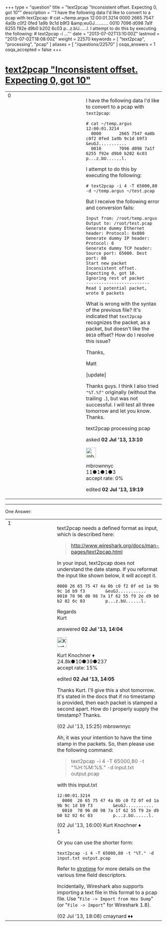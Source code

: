 +++
type = "question"
title = "text2pcap &quot;Inconsistent offset. Expecting 0, got 10&quot;"
description = '''I have the following data I&#x27;d like to convert to a pcap with text2pcap: # cat ~/temp.argus 12:00:01.3214  0000 2665 7547 4a0b c0f2 0fed 1a9b 9c1d b9f3 &amp;amp;euGJ...........  0010 7096 d098 7a1f 6255 f92e d9b0 b202 6c03 p...z.bU......l.  I attempt to do this by executing the following: # text2pcap -i ...'''
date = "2013-07-02T13:10:00Z"
lastmod = "2013-07-02T18:08:00Z"
weight = 22570
keywords = [ "text2pcap", "processing", "pcap" ]
aliases = [ "/questions/22570" ]
osqa_answers = 1
osqa_accepted = false
+++

<div class="headNormal">

# [text2pcap "Inconsistent offset. Expecting 0, got 10"](/questions/22570/text2pcap-inconsistent-offset-expecting-0-got-10)

</div>

<div id="main-body">

<div id="askform">

<table id="question-table" style="width:100%;"><colgroup><col style="width: 50%" /><col style="width: 50%" /></colgroup><tbody><tr class="odd"><td style="width: 30px; vertical-align: top"><div class="vote-buttons"><span id="post-22570-upvote" class="ajax-command post-vote up" rel="nofollow" title="I like this post (click again to cancel)"> </span><div id="post-22570-score" class="post-score" title="current number of votes">0</div><span id="post-22570-downvote" class="ajax-command post-vote down" rel="nofollow" title="I dont like this post (click again to cancel)"> </span> <span id="favorite-mark" class="ajax-command favorite-mark" rel="nofollow" title="mark/unmark this question as favorite (click again to cancel)"> </span><div id="favorite-count" class="favorite-count"></div></div></td><td><div id="item-right"><div class="question-body"><p>I have the following data I'd like to convert to a pcap with <code>text2pcap</code>:</p><pre><code># cat ~/temp.argus
12:00:01.3214
  0000       2665 7547 4a0b c0f2 0fed 1a9b 9c1d b9f3        &amp;euGJ...........
  0010       7096 d098 7a1f 6255 f92e d9b0 b202 6c03        p...z.bU......l.</code></pre><p>I attempt to do this by executing the following:</p><pre><code># text2pcap -i 4 -T 65000,80 -d ~/temp.argus ~/test.pcap</code></pre><p>But I receive the following error and conversion fails:</p><pre><code>Input from: /root/temp.argus
Output to: /root/test.pcap
Generate dummy Ethernet header: Protocol: 0x800
Generate dummy IP header: Protocol: 6
Generate dummy TCP header: Source port: 65000. Dest port: 80
Start new packet
Inconsistent offset. Expecting 0, got 10. Ignoring rest of packet
-------------------------
Read 1 potential packet, wrote 0 packets</code></pre><p>What is wrong with the syntax of the previous file? It's indicated that <code>text2pcap</code> recognizes the packet, as a packet, but doesn't like the <code>0010</code> offset? How do I resolve this issue?</p><p>Thanks,</p><p>Matt</p><p>[update]</p><p>Thanks guys. I think I also tried <code>"%T.%f"</code> originally (without the trailing <code>.</code>), but was not successful. I will test all three tomorrow and let you know. Thanks.</p></div><div id="question-tags" class="tags-container tags"><span class="post-tag tag-link-text2pcap" rel="tag" title="see questions tagged &#39;text2pcap&#39;">text2pcap</span> <span class="post-tag tag-link-processing" rel="tag" title="see questions tagged &#39;processing&#39;">processing</span> <span class="post-tag tag-link-pcap" rel="tag" title="see questions tagged &#39;pcap&#39;">pcap</span></div><div id="question-controls" class="post-controls"></div><div class="post-update-info-container"><div class="post-update-info post-update-info-user"><p>asked <strong>02 Jul '13, 13:10</strong></p><img src="https://secure.gravatar.com/avatar/e6fa2b684fd063838a85a0aedef46c34?s=32&amp;d=identicon&amp;r=g" class="gravatar" width="32" height="32" alt="mbrownnyc&#39;s gravatar image" /><p><span>mbrownnyc</span><br />
<span class="score" title="11 reputation points">11</span><span title="1 badges"><span class="badge1">●</span><span class="badgecount">1</span></span><span title="1 badges"><span class="silver">●</span><span class="badgecount">1</span></span><span title="3 badges"><span class="bronze">●</span><span class="badgecount">3</span></span><br />
<span class="accept_rate" title="Rate of the user&#39;s accepted answers">accept rate:</span> <span title="mbrownnyc has no accepted answers">0%</span></p></div><div class="post-update-info post-update-info-edited"><p><span> edited <strong>02 Jul '13, 19:19</strong> </span></p></div></div><div id="comments-container-22570" class="comments-container"></div><div id="comment-tools-22570" class="comment-tools"></div><div class="clear"></div><div id="comment-22570-form-container" class="comment-form-container"></div><div class="clear"></div></div></td></tr></tbody></table>

------------------------------------------------------------------------

<div class="tabBar">

<span id="sort-top"></span>

<div class="headQuestions">

One Answer:

</div>

</div>

<span id="22572"></span>

<div id="answer-container-22572" class="answer">

<table style="width:100%;"><colgroup><col style="width: 50%" /><col style="width: 50%" /></colgroup><tbody><tr class="odd"><td style="width: 30px; vertical-align: top"><div class="vote-buttons"><span id="post-22572-upvote" class="ajax-command post-vote up" rel="nofollow" title="I like this post (click again to cancel)"> </span><div id="post-22572-score" class="post-score" title="current number of votes">1</div><span id="post-22572-downvote" class="ajax-command post-vote down" rel="nofollow" title="I dont like this post (click again to cancel)"> </span></div></td><td><div class="item-right"><div class="answer-body"><p>text2pcap needs a defined format as input, which is described here:</p><blockquote><p><a href="http://www.wireshark.org/docs/man-pages/text2pcap.html">http://www.wireshark.org/docs/man-pages/text2pcap.html</a></p></blockquote><p>In your input, text2pcap does not understand the date stamp. If you reformat the input like shown below, it will accept it.</p><pre><code>0000 26 65 75 47 4a 0b c0 f2 0f ed 1a 9b 9c 1d b9 f3        &amp;euGJ...........
0010 70 96 d0 98 7a 1f 62 55 f9 2e d9 b0 b2 02 6c 03        p...z.bU......l.</code></pre><p>Regards<br />
Kurt</p></div><div class="answer-controls post-controls"></div><div class="post-update-info-container"><div class="post-update-info post-update-info-user"><p>answered <strong>02 Jul '13, 14:04</strong></p><img src="https://secure.gravatar.com/avatar/23b7bf5b13bc2c98b2e8aa9869ca5d75?s=32&amp;d=identicon&amp;r=g" class="gravatar" width="32" height="32" alt="Kurt%20Knochner&#39;s gravatar image" /><p><span>Kurt Knochner ♦</span><br />
<span class="score" title="24767 reputation points"><span>24.8k</span></span><span title="10 badges"><span class="badge1">●</span><span class="badgecount">10</span></span><span title="39 badges"><span class="silver">●</span><span class="badgecount">39</span></span><span title="237 badges"><span class="bronze">●</span><span class="badgecount">237</span></span><br />
<span class="accept_rate" title="Rate of the user&#39;s accepted answers">accept rate:</span> <span title="Kurt Knochner has 344 accepted answers">15%</span> </br></p></div><div class="post-update-info post-update-info-edited"><p><span> edited <strong>02 Jul '13, 14:05</strong> </span></p></div></div><div id="comments-container-22572" class="comments-container"><span id="22580"></span><div id="comment-22580" class="comment"><div id="post-22580-score" class="comment-score"></div><div class="comment-text"><p>Thanks Kurt. I'll give this a shot tomorrow. It's stated in the docs that if no timestamp is provided, then each packet is stamped a second apart. How do I properly supply the timstamp? Thanks.</p></div><div id="comment-22580-info" class="comment-info"><span class="comment-age">(02 Jul '13, 15:25)</span> <span class="comment-user userinfo">mbrownnyc</span></div></div><span id="22582"></span><div id="comment-22582" class="comment"><div id="post-22582-score" class="comment-score"></div><div class="comment-text"><p>Ah, it was your intention to have the time stamp in the packets. So, then please use the following command:</p><blockquote><p>text2pcap -i 4 -T 65000,80 -t "%H:%M:%S." -d input.txt output.pcap</p></blockquote><p>with this input.txt</p><pre><code>12:00:01.3214
  0000  26 65 75 47 4a 0b c0 f2 0f ed 1a 9b 9c 1d b9 f3        &amp;euGJ...........
  0010  70 96 d0 98 7a 1f 62 55 f9 2e d9 b0 b2 02 6c 03        p...z.bU......l.</code></pre></div><div id="comment-22582-info" class="comment-info"><span class="comment-age">(02 Jul '13, 16:00)</span> <span class="comment-user userinfo">Kurt Knochner ♦</span></div></div><span id="22583"></span><div id="comment-22583" class="comment"><div id="post-22583-score" class="comment-score">1</div><div class="comment-text"><p>Or you can use the shorter form:</p><pre><code>text2pcap -i 4 -T 65000,80 -t &quot;%T.&quot; -d input.txt output.pcap</code></pre><p>Refer to <a href="http://linux.die.net/man/3/strptime">strptime</a> for more details on the various time field descriptors.</p><p>Incidentally, Wireshark also supports importing a text file in this format to a pcap file. Use "<code>File -&gt; Import from Hex Dump</code>" (or "<code>File -&gt; Import</code>" for Wireshark 1.8).</p></div><div id="comment-22583-info" class="comment-info"><span class="comment-age">(02 Jul '13, 18:08)</span> <span class="comment-user userinfo">cmaynard ♦♦</span></div></div></div><div id="comment-tools-22572" class="comment-tools"></div><div class="clear"></div><div id="comment-22572-form-container" class="comment-form-container"></div><div class="clear"></div></div></td></tr></tbody></table>

</div>

<div class="paginator-container-left">

</div>

</div>

</div>

